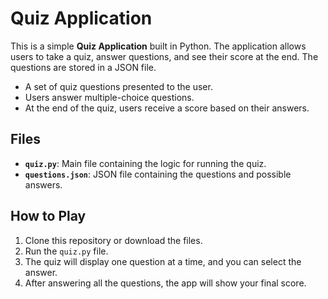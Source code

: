 # Quiz Application

This is a simple **Quiz Application** built in Python. The application allows users to take a quiz, answer questions, and see their score at the end. The questions are stored in a JSON file.

- A set of quiz questions presented to the user.
- Users answer multiple-choice questions.
- At the end of the quiz, users receive a score based on their answers.

## Files
- **`quiz.py`**: Main file containing the logic for running the quiz.
- **`questions.json`**: JSON file containing the questions and possible answers.

## How to Play
1. Clone this repository or download the files.
2. Run the `quiz.py` file.
3. The quiz will display one question at a time, and you can select the answer.
4. After answering all the questions, the app will show your final score.
